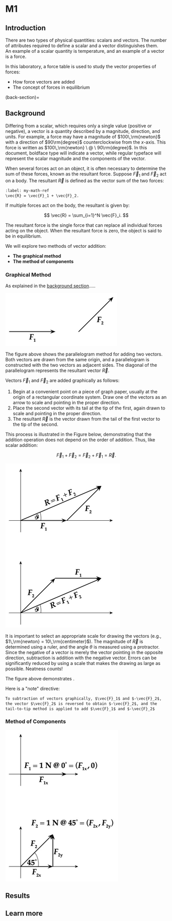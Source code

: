# M1

## Introduction 

There are two types of physical quantities: scalars and vectors. The number of attributes required to define a scalar and a vector distinguishes them.  
An example of a scalar quantity is temperature, and an example of a vector is a force.  

In this laboratory, a force table is used to study the vector properties of forces:  
- How force vectors are added  
- The concept of forces in equilibrium  


(back-section)=
## Background 


Differing from a scalar, which requires only a single value (positive or negative), a vector is a quantity described by a magnitude, direction, and units. For example, a force may have a magnitude of $100\,\rm{newton}$ with a direction of $90\rm{degree}$ counterclockwise from the $x$-axis. This force is written as $100\,\rm{newton} \ @ \ 90\rm{degree}$. In this document, boldface type will indicate a vector, while regular typeface will represent the scalar magnitude and the components of the vector.

When several forces act on an object, it is often necessary to determine the sum of these forces, known as the resultant force. Suppose $\vec{F}_1$ and $\vec{F}_2$ act on a body. The resultant $\vec{R}$ is defined as the vector sum of the two forces:

```{math}
:label: my-math-ref
\vec{R} = \vec{F}_1 + \vec{F}_2.
```

If multiple forces act on the body, the resultant is given by:

$$
  \vec{R} = \sum_{i=1}^N \vec{F}_i.
$$

The resultant force is the single force that can replace all individual forces acting on the object. When the resultant force is zero, the object is said to be in equilibrium.

We will explore two methods of vector addition:
- **The graphical method**
- **The method of components**

### Graphical Method

As explained in the [background section](back-section).....

![Vectors](Experiment01Figures/Figure01.jpg)


The figure above shows the parallelogram method for adding two vectors. Both vectors are drawn from the same origin, and a parallelogram is constructed with the two vectors as adjacent sides. The diagonal of the parallelogram represents the resultant vector $\vec{R}$.

Vectors $\vec{F}_1$ and $\vec{F}_2$ are added graphically as follows:  

1. Begin at a convenient point on a piece of graph paper, usually at the origin of a rectangular coordinate system. Draw one of the vectors as an arrow to scale and pointing in the proper direction.  
2. Place the second vector with its tail at the tip of the first, again drawn to scale and pointing in the proper direction.  
3. The resultant $\vec{R}$ is the vector drawn from the tail of the first vector to the tip of the second.  

This process is illustrated in the Figure below, demonstrating that the addition operation does not depend on the order of addition. Thus, like scalar addition:

$$
    \vec{F}_1 + \vec{F}_2 = \vec{F}_2 + \vec{F}_1 = \vec{R}.
$$

![Illustration of vector subtraction: $\vec{F}_1 + \vec{F}_2$](Experiment01Figures/Figure02.jpg)


It is important to select an appropriate scale for drawing the vectors (e.g., $1\,\rm{newton} = 10\,\rm{centimeter}$). The magnitude of $\vec{R}$ is determined using a ruler, and the angle $\theta$ is measured using a protractor. Since the negative of a vector is merely the vector pointing in the opposite direction, subtraction is addition with the negative vector. Errors can be significantly reduced by using a scale that makes the drawing as large as possible. Neatness counts!



The figure above demonstrates .

Here is a "note" directive:

```{note}
To subtraction of vectors graphically, $\vec{F}_1$ and $-\vec{F}_2$, the vector $\vec{F}_2$ is reversed to obtain $-\vec{F}_2$, and the tail-to-tip method is applied to add $\vec{F}_1$ and $-\vec{F}_2$
```

### Method of Components

![Illustration of vector subtraction: $\vec{F}_1 - \vec{F}_2$](Experiment01Figures/Figure03.jpg)







## Results

## Learn more







